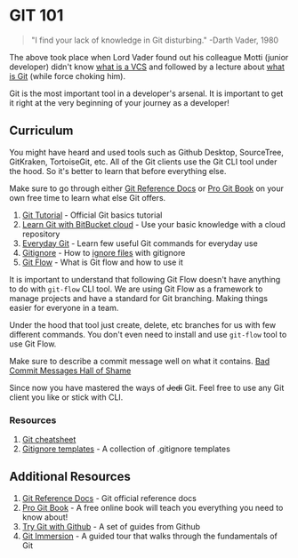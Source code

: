 # GIT 101

> "I find your lack of knowledge in Git disturbing."
> -Darth Vader, 1980

The above took place when Lord Vader found out his colleague Motti (junior developer) didn't know [what is a VCS](https://www.atlassian.com/git/tutorials/what-is-version-control) and followed by a lecture about [what is Git](https://www.atlassian.com/git/tutorials/what-is-git) (while force choking him).

Git is the most important tool in a developer's arsenal. It is important to get it right at the very beginning of your journey as a developer!

## Curriculum

You might have heard and used tools such as Github Desktop, SourceTree, GitKraken, TortoiseGit, etc. All of the Git clients use the Git CLI tool under the hood. So it's better to learn that before everything else.

Make sure to go through either [Git Reference Docs](https://git-scm.com/docs) or [Pro Git Book](https://git-scm.com/book/) on your own free time to learn what else Git offers.

1. [Git Tutorial](https://git-scm.com/docs/gittutorial) - Official Git basics tutorial
2. [Learn Git with BitBucket cloud](https://www.atlassian.com/git/tutorials/learn-git-with-bitbucket-cloud) - Use your basic knowledge with a cloud repository
3. [Everyday Git](https://git-scm.com/docs/giteveryday) - Learn few useful Git commands for everyday use
4. [Gitignore](https://git-scm.com/docs/gitignore) - How to [ignore files](https://help.github.com/en/articles/ignoring-files) with gitignore
5. [Git Flow](https://www.atlassian.com/git/tutorials/comparing-workflows/gitflow-workflow) - What is Git flow and how to use it

It is important to understand that following Git Flow doesn't have anything to do with `git-flow` CLI tool. We are using Git Flow as a framework to manage projects and have a standard for Git branching. Making things easier for everyone in a team.

Under the hood that tool just create, delete, etc branches for us with few different commands. You don't even need to install and use `git-flow` tool to use Git Flow.

Make sure to describe a commit message well on what it contains. [Bad Commit Messages Hall of Shame](https://www.codelord.net/2015/03/16/bad-commit-messages-hall-of-shame/)

Since now you have mastered the ways of ~~Jedi~~ Git. Feel free to use any Git client you like or stick with CLI.

### Resources

1. [Git cheatsheet](https://github.github.com/training-kit/downloads/github-git-cheat-sheet/)
2. [Gitignore templates](https://github.com/github/gitignore) - A collection of .gitignore templates

## Additional Resources

1. [Git Reference Docs](https://git-scm.com/docs) - Git official reference docs
2. [Pro Git Book](https://git-scm.com/book/) - A free online book will teach you everything you need to know about!
3. [Try Git with Github](https://try.github.io/) - A set of guides from Github
4. [Git Immersion](http://gitimmersion.com/) - A guided tour that walks through the fundamentals of Git